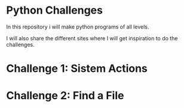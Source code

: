 # Python Challenges

In this repository i will make python programs of all levels.

I will also share the different sites where I will get inspiration to do the challenges.

# Challenge 1: Sistem Actions

# Challenge 2: Find a File
